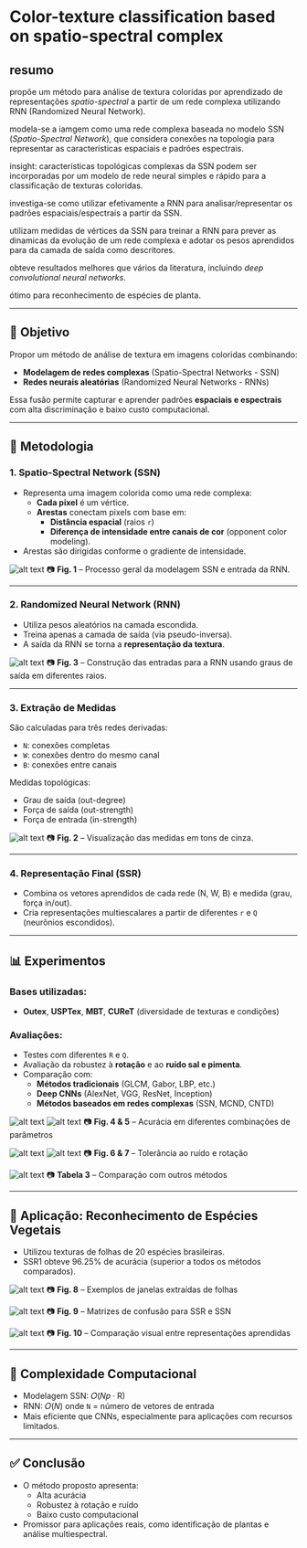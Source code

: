 # Color-texture classification based on spatio-spectral complex 

## resumo

propõe um método para análise de textura coloridas por aprendizado de representações _spatio-spectral_ a partir de um rede complexa utilizando RNN (Randomized Neural Network).

modela-se a iamgem como uma rede complexa baseada no modelo SSN (_Spatio-Spectral Network_), que considera conexões na topologia para representar as características espaciais e padrões espectrais.

insight: características topológicas complexas da SSN podem ser incorporadas por um modelo de rede neural simples e rápido para a classificação de texturas coloridas.

investiga-se como utilizar efetivamente a RNN para analisar/representar os padrões espaciais/espectrais a partir da SSN.

utilizam medidas de vértices da SSN para treinar a RNN para prever as dinamicas da evolução de um rede complexa e adotar os pesos aprendidos para da camada de saída como descritores.

obteve resultados melhores que vários da literatura, incluindo _deep convolutional neural networks_. 

ótimo para reconhecimento de espécies de planta.

---

## 🎯 Objetivo
Propor um método de análise de textura em imagens coloridas combinando:
- **Modelagem de redes complexas** (Spatio-Spectral Networks - SSN)
- **Redes neurais aleatórias** (Randomized Neural Networks - RNNs)

Essa fusão permite capturar e aprender padrões **espaciais e espectrais** com alta discriminação e baixo custo computacional.

---

## 🔧 Metodologia

### 1. Spatio-Spectral Network (SSN)
- Representa uma imagem colorida como uma rede complexa:
  - **Cada pixel** é um vértice.
  - **Arestas** conectam pixels com base em:
    - **Distância espacial** (raios `r`)
    - **Diferença de intensidade entre canais de cor** (opponent color modeling).
- Arestas são dirigidas conforme o gradiente de intensidade.

![alt text](image.png)
📷 **Fig. 1** – Processo geral da modelagem SSN e entrada da RNN.

---

### 2. Randomized Neural Network (RNN)
- Utiliza pesos aleatórios na camada escondida.
- Treina apenas a camada de saída (via pseudo-inversa).
- A saída da RNN se torna a **representação da textura**.

![alt text](image-1.png)
📷 **Fig. 3** – Construção das entradas para a RNN usando graus de saída em diferentes raios.

---

### 3. Extração de Medidas
São calculadas para três redes derivadas:
- `N`: conexões completas
- `W`: conexões dentro do mesmo canal
- `B`: conexões entre canais

Medidas topológicas:
- Grau de saída (out-degree)
- Força de saída (out-strength)
- Força de entrada (in-strength)

![alt text](image-2.png)
📷 **Fig. 2** – Visualização das medidas em tons de cinza.

---

### 4. Representação Final (SSR)
- Combina os vetores aprendidos de cada rede (N, W, B) e medida (grau, força in/out).
- Cria representações multiescalares a partir de diferentes `r` e `Q` (neurônios escondidos).

---

## 📊 Experimentos

### Bases utilizadas:
- **Outex**, **USPTex**, **MBT**, **CUReT** (diversidade de texturas e condições)

### Avaliações:
- Testes com diferentes `R` e `Q`.
- Avaliação da robustez à **rotação** e ao **ruído sal e pimenta**.
- Comparação com:
  - **Métodos tradicionais** (GLCM, Gabor, LBP, etc.)
  - **Deep CNNs** (AlexNet, VGG, ResNet, Inception)
  - **Métodos baseados em redes complexas** (SSN, MCND, CNTD)

![alt text](image-3.png)
![alt text](image-4.png)
📷 **Fig. 4 & 5** – Acurácia em diferentes combinações de parâmetros  

![alt text](image-5.png)
![alt text](image-6.png)
📷 **Fig. 6 & 7** – Tolerância ao ruído e rotação 

![alt text](image-7.png)
📷 **Tabela 3** – Comparação com outros métodos

---

## 🌿 Aplicação: Reconhecimento de Espécies Vegetais
- Utilizou texturas de folhas de 20 espécies brasileiras.
- SSR1 obteve 96.25% de acurácia (superior a todos os métodos comparados).

![alt text](image-8.png)
📷 **Fig. 8** – Exemplos de janelas extraídas de folhas

![alt text](image-9.png)
📷 **Fig. 9** – Matrizes de confusão para SSR e SSN  

![alt text](image-10.png)
📷 **Fig. 10** – Comparação visual entre representações aprendidas

---

## 🧮 Complexidade Computacional
- Modelagem SSN: 𝑂(𝑁𝑝 · R)
- RNN: 𝑂(𝑁) onde `N` = número de vetores de entrada
- Mais eficiente que CNNs, especialmente para aplicações com recursos limitados.

---

## ✅ Conclusão
- O método proposto apresenta:
  - Alta acurácia
  - Robustez à rotação e ruído
  - Baixo custo computacional
- Promissor para aplicações reais, como identificação de plantas e análise multiespectral.